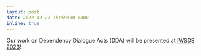 ```yaml
---
layout: post
date: 2022-12-22 15:59:00-0400
inline: true
---
```


Our work on Dependency Dialogue Acts (DDA) will be presented at [IWSDS 2023](https://sites.google.com/view/iwsds2023/home)!